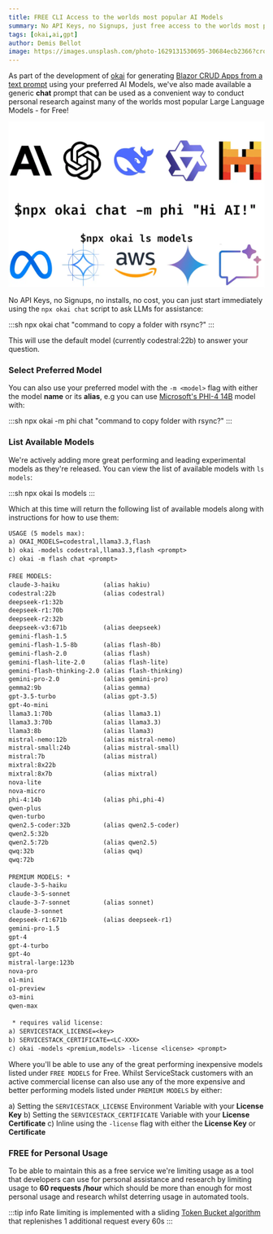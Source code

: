 ```yaml
---
title: FREE CLI Access to the worlds most popular AI Models
summary: No API Keys, no Signups, just free access to the worlds most popular AI Large Language Models
tags: [okai,ai,gpt]
author: Demis Bellot
image: https://images.unsplash.com/photo-1629131530695-30684ecb2366?crop=entropy&fit=crop&h=1000&w=2000
---
```


As part of the development of [okai](/posts/okai-models) for generating [Blazor CRUD Apps from a text prompt](/posts/text-to-blazor) 
using your preferred AI Models, we've also made available a generic **chat** prompt that can be used as a 
convenient way to conduct personal research against many of the worlds most popular Large Language Models - for Free!

![](/img/posts/okai-chat/okai-chat.webp)

No API Keys, no Signups, no installs, no cost, you can just start immediately using the `npx okai chat` script to ask LLMs 
for assistance:

:::sh
npx okai chat "command to copy a folder with rsync?"
:::

This will use the default model (currently codestral:22b) to answer your question.

### Select Preferred Model

You can also use your preferred model with the `-m <model>` flag with either the model **name** or its **alias**, 
e.g you can use 
[Microsoft's PHI-4 14B](https://techcommunity.microsoft.com/blog/aiplatformblog/introducing-phi-4-microsoft%E2%80%99s-newest-small-language-model-specializing-in-comple/4357090) model with:

:::sh
npx okai -m phi chat "command to copy folder with rsync?"
:::

### List Available Models

We're actively adding more great performing and leading experimental models as they're released. 
You can view the list of available models with `ls models`:

:::sh
npx okai ls models
:::

Which at this time will return the following list of available models along with instructions for how to use them:

```txt
USAGE (5 models max):
a) OKAI_MODELS=codestral,llama3.3,flash
b) okai -models codestral,llama3.3,flash <prompt>
c) okai -m flash chat <prompt>

FREE MODELS:
claude-3-haiku            (alias hakiu)
codestral:22b             (alias codestral)
deepseek-r1:32b
deepseek-r1:70b
deepseek-r2:32b
deepseek-v3:671b          (alias deepseek)
gemini-flash-1.5
gemini-flash-1.5-8b       (alias flash-8b)
gemini-flash-2.0          (alias flash)
gemini-flash-lite-2.0     (alias flash-lite)
gemini-flash-thinking-2.0 (alias flash-thinking)
gemini-pro-2.0            (alias gemini-pro)
gemma2:9b                 (alias gemma)
gpt-3.5-turbo             (alias gpt-3.5)
gpt-4o-mini
llama3.1:70b              (alias llama3.1)
llama3.3:70b              (alias llama3.3)
llama3:8b                 (alias llama3)
mistral-nemo:12b          (alias mistral-nemo)
mistral-small:24b         (alias mistral-small)
mistral:7b                (alias mistral)
mixtral:8x22b
mixtral:8x7b              (alias mixtral)
nova-lite
nova-micro
phi-4:14b                 (alias phi,phi-4)
qwen-plus
qwen-turbo
qwen2.5-coder:32b         (alias qwen2.5-coder)
qwen2.5:32b
qwen2.5:72b               (alias qwen2.5)
qwq:32b                   (alias qwq)
qwq:72b

PREMIUM MODELS: *
claude-3-5-haiku
claude-3-5-sonnet
claude-3-7-sonnet         (alias sonnet)
claude-3-sonnet
deepseek-r1:671b          (alias deepseek-r1)
gemini-pro-1.5
gpt-4
gpt-4-turbo
gpt-4o
mistral-large:123b
nova-pro
o1-mini
o1-preview
o3-mini
qwen-max

 * requires valid license:
a) SERVICESTACK_LICENSE=<key>
b) SERVICESTACK_CERTIFICATE=<LC-XXX>
c) okai -models <premium,models> -license <license> <prompt>
```

Where you'll be able to use any of the great performing inexpensive models listed under `FREE MODELS` for Free.
Whilst ServiceStack customers with an active commercial license can also use any of the  more expensive
and better performing models listed under `PREMIUM MODELS` by either:

 a) Setting the `SERVICESTACK_LICENSE` Environment Variable with your **License Key**
 b) Setting the `SERVICESTACK_CERTIFICATE` Variable with your **License Certificate**
 c) Inline using the `-license` flag with either the **License Key** or **Certificate**

### FREE for Personal Usage

To be able to maintain this as a free service we're limiting usage as a tool that developers can use for personal
assistance and research by limiting usage to **60 requests /hour** which should be more than enough for most 
personal usage and research whilst deterring usage in automated tools.

:::tip info
Rate limiting is implemented with a sliding [Token Bucket algorithm](https://en.wikipedia.org/wiki/Token_bucket) 
that replenishes 1 additional request every 60s
:::